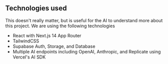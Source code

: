 ## Technologies used
This doesn't really matter, but is useful for the AI to understand more about this project. We are using the following technologies
- React with Next.js 14 App Router
- TailwindCSS
- Supabase Auth, Storage, and Database
- Multiple AI endpoints including OpenAI, Anthropic, and Replicate using Vercel's AI SDK
